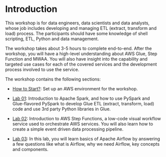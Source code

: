 # Introduction


This workshop is for data engineers, data scientists and data analysts, whose job includes developing and managing ETL (extract, transform and load) process. The participants should have some knowledge of shell scripting, ETL, Python and data management. 

The workshop takes about 3-5 hours to complete end-to-end. After the workshop, you will have a high-level understanding about AWS Glue, Step Function and MWAA. You will also have insight into the capability and targeted use cases for each of the covered services and the development process involved to use the service. 

The workshop contains the following sections:


* [How to Start?](/Lab%2000%3A%20Login%20and%20Initial%20Setup/awseevnt/README.md): Set up an AWS environment for the workshop.

* [Lab 01](/Lab%2001%3A%20Creating%20your%20First%20Glue%20Job//README.md): Introduction to Apache Spark, and how to use PySpark and Glue-flavored PySpark to develop Glue ETL (extract, transform, load) code and use 3rd party Python libraries in Glue.

* [Lab 02](/Lab%2002%3A%20Orchestration%20using%20Step%20Functions//README.md): Introduction to AWS Step Functions, a low-code visual workflow service used to orchestrate AWS services. You will also learn how to create a simple event driven data processing pipeline.

* [Lab 03](/Lab%2003%3A%20Orchestration%20using%20MWAA//README.md): In this lab, you will learn basics of Apache Airflow by answering a few questions like what is Airflow, why we need Airflow, key concepts and components.
